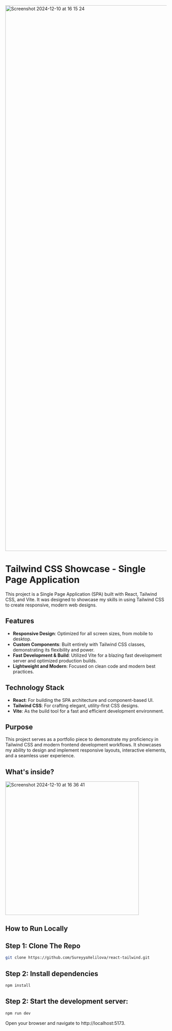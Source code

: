 
<img width="1703" alt="Screenshot 2024-12-10 at 16 15 24" src="https://github.com/user-attachments/assets/afc16ef9-359d-4d8e-aea4-c7afe6ea35f0">
<h1>Tailwind CSS Showcase - Single Page Application</h3>
This project is a Single Page Application (SPA) built with React, Tailwind CSS, and Vite. It was designed to showcase my skills in using Tailwind CSS to create responsive, modern web designs.


<h2>Features</h4>

- **Responsive Design**: Optimized for all screen sizes, from mobile to desktop.
- **Custom Components**: Built entirely with Tailwind CSS classes, demonstrating its flexibility and power.
- **Fast Development & Build**: Utilized Vite for a blazing fast development server and optimized production builds.
- **Lightweight and Modern**: Focused on clean code and modern best practices.


<h2>Technology Stack</h4>

- **React**: For building the SPA architecture and component-based UI.
- **Tailwind CSS**: For crafting elegant, utility-first CSS designs.
- **Vite**: As the build tool for a fast and efficient development environment.

<h2>Purpose</h4>

This project serves as a portfolio piece to demonstrate my proficiency in Tailwind CSS and modern frontend development workflows. It showcases my ability to design and implement responsive layouts, interactive elements, and a seamless user experience.

<h2>What's inside?</h4>

<img width="417" alt="Screenshot 2024-12-10 at 16 36 41" src="https://github.com/user-attachments/assets/c2b693d9-e043-47c4-ae2a-f2d5fbb7cff3">


<h2>How to Run Locally</h4>

<h2>Step 1: Clone The Repo</h2>

```bash
git clone https://github.com/SureyyaXelilova/react-tailwind.git
```

<h2>Step 2: Install dependencies</h2>

```bash
npm install
```

<h2>Step 2: Start the development server:</h2>

```bash
npm run dev
```

<p>Open your browser and navigate to http://localhost:5173.</p>
